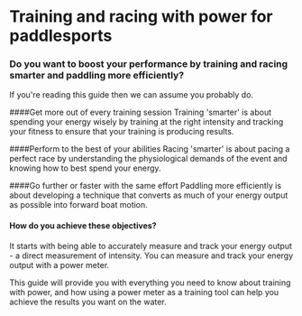 # Training and racing with power for paddlesports

### Do you want to boost your performance by training and racing smarter and paddling more efficiently?

If you're reading this guide then we can assume you probably do.

####Get more out of every training session
Training 'smarter' is about spending your energy wisely by training at the right intensity and tracking your fitness to ensure that your training is producing results.

####Perform to the best of your abilities
Racing 'smarter' is about pacing a perfect race by understanding the physiological demands of the event and knowing how to best spend your energy.

####Go further or faster with the same effort
Paddling more efficiently is about developing a technique that converts as much of your energy output as possible into forward boat motion.

#### How do you achieve these objectives?
It starts with being able to accurately measure and track your energy output - a direct measurement of intensity. You can measure and track your energy output with a power meter.

This guide will provide you with everything you need to know about training with power, and how using a power meter as a training tool can help you achieve the results you want on the water.